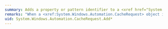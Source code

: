 ```yaml
---
summary: Adds a property or pattern identifier to a <xref href="System.Windows.Automation.CacheRequest"></xref>.
remarks: "When a <xref:System.Windows.Automation.CacheRequest> object is created, the <xref:System.Windows.Automation.AutomationElement.RuntimeIdProperty> identifier is added as a default property to cache.  \n  \n Adding an object that is already in the cache request has no effect."
uid: System.Windows.Automation.CacheRequest.Add*
---
```

